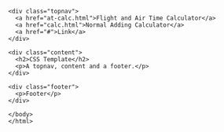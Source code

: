 <!DOCTYPE html>
<html lang="en-ca">
  <head>
    <meta http-equiv="content-type" content="text/html; charset=UTF-8">
    <title>Sean's page of coding examples</title>
    <meta name="author" content="Sean Barry">
    <meta name="description" content="Learning to code new stuff">
    <meta name="keywords" content="javascript code html css etc">
    <link type="text/css" rel="stylesheet" href="sabstyle.css">
  </head>
  <body>

    <div class="topnav">
      <a href="at-calc.html">Flight and Air Time Calculator</a>
      <a href="calc.html">Normal Adding Calculator</a>
      <a href="#">Link</a>
    </div>
    
    <div class="content">
      <h2>CSS Template</h2>
      <p>A topnav, content and a footer.</p>
    </div>
    
    <div class="footer">
      <p>Footer</p>
    </div>
    
    </body>
    </html>